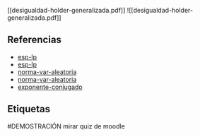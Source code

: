[[desigualdad-holder-generalizada.pdf]]
![[desigualdad-holder-generalizada.pdf]]

## Referencias
- [esp-lp](./esp-lp.md)
- [esp-lp](./esp-lp.md)
- [norma-var-aleatoria](./norma-var-aleatoria.md)
- [norma-var-aleatoria](./norma-var-aleatoria.md)
- [exponente-conjugado](./exponente-conjugado.md)

## Etiquetas
#DEMOSTRACIÓN mirar quiz de moodle
